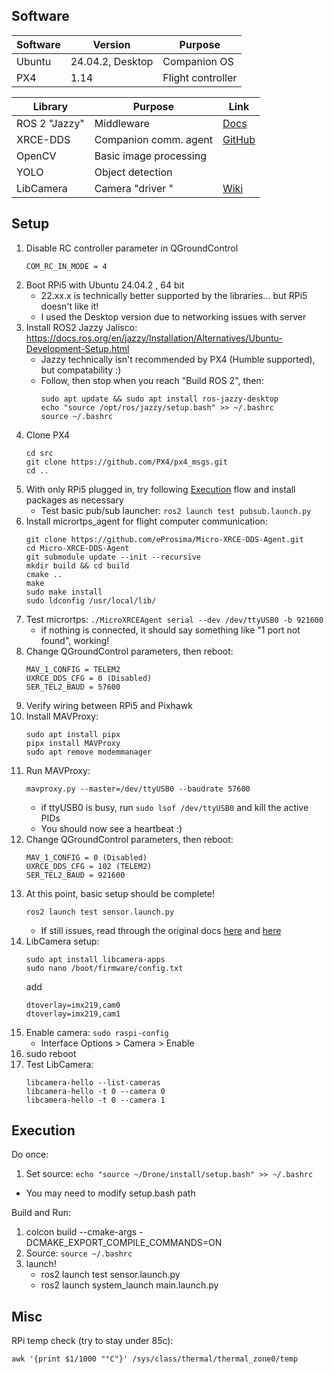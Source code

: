 ## Software
| Software   |Version           | Purpose             |
|------------|------------------|---------------------|
| Ubuntu     | 24.04.2, Desktop | Companion OS        |
| PX4        | 1.14             | Flight controller   |

| Library       | Purpose                 | Link                                                                      |
|---------------|-------------------------|---------------------------------------------------------------------------|
| ROS 2 "Jazzy" | Middleware              | [Docs](https://docs.ros.org/en/jazzy/Releases/Release-Jazzy-Jalisco.html) |
| XRCE-DDS      | Companion comm. agent   | [GitHub](https://github.com/eProsima/Micro-XRCE-DDS-Agent)                |
| OpenCV        | Basic image processing  |
| YOLO          | Object detection        |
| LibCamera     | Camera "driver "        | [Wiki](https://www.waveshare.com/wiki/IMX219-83_Stereo_Camera#Working_with_Raspberry_Pi_5_.28libcamera.29)  |

## Setup
1. Disable RC controller parameter in QGroundControl
    ```
    COM_RC_IN_MODE = 4
    ```
2. Boot RPi5 with Ubuntu 24.04.2 , 64 bit
    - 22.xx.x is technically better supported by the libraries... but RPi5 doesn't like it!
    - I used the Desktop version due to networking issues with server
2. Install ROS2 Jazzy Jalisco: https://docs.ros.org/en/jazzy/Installation/Alternatives/Ubuntu-Development-Setup.html
    - Jazzy technically isn't recommended by PX4 (Humble supported), but compatability :)
    - Follow, then stop when you reach "Build ROS 2", then: 
      ```
      sudo apt update && sudo apt install ros-jazzy-desktop
      echo "source /opt/ros/jazzy/setup.bash" >> ~/.bashrc
      source ~/.bashrc
      ```
3. Clone PX4
    ```
    cd src
    git clone https://github.com/PX4/px4_msgs.git
    cd ..
    ```
4. With only RPi5 plugged in, try following [Execution](#Execution) flow and install packages as necessary 
    - Test basic pub/sub launcher: ```ros2 launch test pubsub.launch.py```
5. Install micrortps_agent for flight computer communication:
    ```
    git clone https://github.com/eProsima/Micro-XRCE-DDS-Agent.git
    cd Micro-XRCE-DDS-Agent
    git submodule update --init --recursive
    mkdir build && cd build
    cmake ..
    make
    sudo make install
    sudo ldconfig /usr/local/lib/
    ```
6. Test micrortps: ```./MicroXRCEAgent serial --dev /dev/ttyUSB0 -b 921600```
    - if nothing is connected, it should say something like "1 port not found", working!
7. Change QGroundControl parameters, then reboot:
    ```
    MAV_1_CONFIG = TELEM2
    UXRCE_DDS_CFG = 0 (Disabled)
    SER_TEL2_BAUD = 57600
    ```
8. Verify wiring between RPi5 and Pixhawk
9. Install MAVProxy:
    ```
    sudo apt install pipx
    pipx install MAVProxy
    sudo apt remove modemmanager
    ```
10. Run MAVProxy:
    ```
    mavproxy.py --master=/dev/ttyUSB0 --baudrate 57600
    ```
    - if ttyUSB0 is busy, run ```sudo lsof /dev/ttyUSB0``` and kill the active PIDs
    - You should now see a heartbeat :)
11. Change QGroundControl parameters, then reboot:
    ```
    MAV_1_CONFIG = 0 (Disabled)
    UXRCE_DDS_CFG = 102 (TELEM2)
    SER_TEL2_BAUD = 921600
    ```
12. At this point, basic setup should be complete!
    ```
    ros2 launch test sensor.launch.py
    ```
    - If still issues, read through the original docs [here](https://docs.px4.io/main/en/companion_computer/pixhawk_rpi.html) and [here](https://docs.px4.io/main/en/companion_computer/pixhawk_companion.html)
14. LibCamera setup:
    ```
    sudo apt install libcamera-apps
    sudo nano /boot/firmware/config.txt
    ```
    add
    ```
    dtoverlay=imx219,cam0
    dtoverlay=imx219,cam1
    ```
13. Enable camera: ```sudo raspi-config```
    - Interface Options > Camera > Enable
15. sudo reboot
16. Test LibCamera:
    ```
    libcamera-hello --list-cameras
    libcamera-hello -t 0 --camera 0
    libcamera-hello -t 0 --camera 1
    ```

## Execution
Do once:
1. Set source:  ```echo "source ~/Drone/install/setup.bash" >> ~/.bashrc```
  - You may need to modify setup.bash path

Build and Run:
1. colcon build --cmake-args -DCMAKE_EXPORT_COMPILE_COMMANDS=ON
2. Source: ```source ~/.bashrc```
3. launch!
     - ros2 launch test sensor.launch.py
     - ros2 launch system_launch main.launch.py

## Misc
RPi temp check (try to stay under 85c):
```
awk '{print $1/1000 "°C"}' /sys/class/thermal/thermal_zone0/temp
```